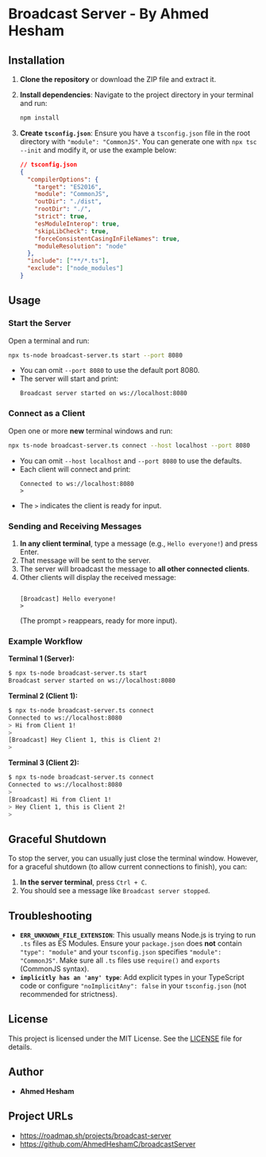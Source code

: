 # Broadcast Server - By Ahmed Hesham

## Installation

1. **Clone the repository** or download the ZIP file and extract it.
2. **Install dependencies**: Navigate to the project directory in your terminal and run:

   ```bash
   npm install
   ```

3. **Create `tsconfig.json`**: Ensure you have a `tsconfig.json` file in the root directory with `"module": "CommonJS"`. You can generate one with `npx tsc --init` and modify it, or use the example below:

   ```json
   // tsconfig.json
   {
     "compilerOptions": {
       "target": "ES2016",
       "module": "CommonJS",
       "outDir": "./dist",
       "rootDir": "./",
       "strict": true,
       "esModuleInterop": true,
       "skipLibCheck": true,
       "forceConsistentCasingInFileNames": true,
       "moduleResolution": "node"
     },
     "include": ["**/*.ts"],
     "exclude": ["node_modules"]
   }
   ```

## Usage

### Start the Server

Open a terminal and run:

```bash
npx ts-node broadcast-server.ts start --port 8080
```

- You can omit `--port 8080` to use the default port 8080.
- The server will start and print:
  ```
  Broadcast server started on ws://localhost:8080
  ```

### Connect as a Client

Open one or more **new** terminal windows and run:

```bash
npx ts-node broadcast-server.ts connect --host localhost --port 8080
```

- You can omit `--host localhost` and `--port 8080` to use the defaults.
- Each client will connect and print:
  ```
  Connected to ws://localhost:8080
  >
  ```
- The `>` indicates the client is ready for input.

### Sending and Receiving Messages

1.  **In any client terminal**, type a message (e.g., `Hello everyone!`) and press Enter.
2.  That message will be sent to the server.
3.  The server will broadcast the message to **all other connected clients**.
4.  Other clients will display the received message:
    ```

    [Broadcast] Hello everyone!
    >
    ```
    (The prompt `>` reappears, ready for more input).

### Example Workflow

**Terminal 1 (Server):**

```bash
$ npx ts-node broadcast-server.ts start
Broadcast server started on ws://localhost:8080
```

**Terminal 2 (Client 1):**

```bash
$ npx ts-node broadcast-server.ts connect
Connected to ws://localhost:8080
> Hi from Client 1!
>
[Broadcast] Hey Client 1, this is Client 2!
>
```

**Terminal 3 (Client 2):**

```bash
$ npx ts-node broadcast-server.ts connect
Connected to ws://localhost:8080
>
[Broadcast] Hi from Client 1!
> Hey Client 1, this is Client 2!
>
```

## Graceful Shutdown

To stop the server, you can usually just close the terminal window. However, for a graceful shutdown (to allow current connections to finish), you can:

1.  **In the server terminal**, press `Ctrl + C`.
2.  You should see a message like `Broadcast server stopped`.


## Troubleshooting

- **`ERR_UNKNOWN_FILE_EXTENSION`**: This usually means Node.js is trying to run `.ts` files as ES Modules. Ensure your `package.json` does **not** contain `"type": "module"` and your `tsconfig.json` specifies `"module": "CommonJS"`. Make sure all `.ts` files use `require()` and `exports` (CommonJS syntax).
- **`implicitly has an 'any' type`**: Add explicit types in your TypeScript code or configure `"noImplicitAny": false` in your `tsconfig.json` (not recommended for strictness).

## License
This project is licensed under the MIT License. See the [LICENSE](LICENSE) file for details.

## Author
- **Ahmed Hesham** 

## Project URLs
- https://roadmap.sh/projects/broadcast-server
- https://github.com/AhmedHeshamC/broadcastServer